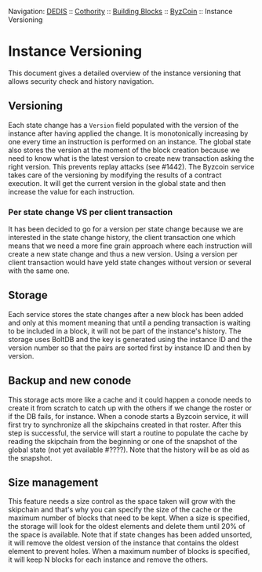 Navigation: [DEDIS](https://github.com/dedis/doc/tree/master/README.md) ::
[Cothority](https://github.com/dedis/cothority/tree/master/README.md) ::
[Building Blocks](https://github.com/dedis/cothority/tree/master/doc/BuildingBlocks.md) ::
[ByzCoin](README.md) ::
Instance Versioning

# Instance Versioning

This document gives a detailed overview of the instance versioning that allows
security check and history navigation.

## Versioning

Each state change has a `Version` field populated with the version of the instance
after having applied the change. It is monotonically increasing by one every time
an instruction is performed on an instance.
The global state also stores the version at the moment of the block creation because
we need to know what is the latest version to create new transaction asking the right
version. This prevents replay attacks (see #1442).
The Byzcoin service takes care of the versioning by modifying the results of a
contract execution. It will get the current version in the global state and then
increase the value for each instruction.

### Per state change VS per client transaction

It has been decided to go for a version per state change because we are interested
in the state change history, the client transaction one which means that we need
a more fine grain approach where each instruction will create a new state change
and thus a new version. Using a version per client transaction would have yeld
state changes without version or several with the same one.

## Storage

Each service stores the state changes after a new block has been added and only
at this moment meaning that until a pending transaction is waiting to be included
in a block, it will not be part of the instance's history.
The storage uses BoltDB and the key is generated using the instance ID and the
version number so that the pairs are sorted first by instance ID and then by
version.

## Backup and new conode

This storage acts more like a cache and it could happen a conode needs to create it
from scratch to catch up with the others if we change the roster or if the DB fails,
for instance.
When a conode starts a Byzcoin service, it will first try to synchronize all the
skipchains created in that roster. After this step is successful, the service will
start a routine to populate the cache by reading the skipchain from the beginning
or one of the snapshot of the global state (not yet available #????). Note that
the history will be as old as the snapshot.

## Size management

This feature needs a size control as the space taken will grow with the skipchain and
that's why you can specify the size of the cache or the maximum number of blocks that
need to be kept. When a size is specified, the storage will look for the oldest 
elements and delete them until 20% of the space is available. Note that if state
changes has been added unsorted, it will remove the oldest version of the instance
that contains the oldest element to prevent holes. When a maximum number of blocks
is specified, it will keep N blocks for each instance and remove the others.